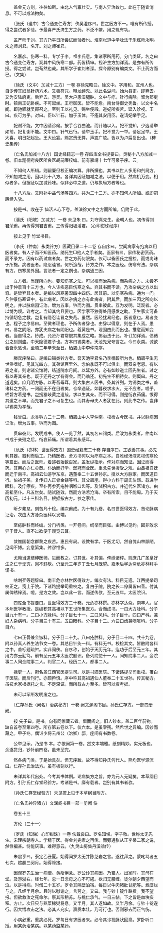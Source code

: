 <!-- { "loadSidebar": true } -->
　　盖金元方剂。往往如斯。由北人气禀壮实。与南人异治故也。此在于随宜消息。不可以成法拘矣。

　　〔张氏（道中）古今通变仁寿方〕佚吴澄序曰。世之医方不一。唯有所传授。得之尝试者多验。予最喜严氏济生方之药。不泛不繁。用之辄有功。

　　盖严师于刘。其方乃平日所尝试而验者也。淮南张道中学脉法于朱炼师永明。朱之师刘君。名开。刘之师崔君。

　　名嘉彦。伤寒一科。专学于李。祖李氏意。集诸家所用药。分门类证。名之曰古今通变仁寿方。观其中风伤寒二部。药皆精审。视济生方加详焉。是亦有所传授。得之尝试。岂苟然也哉。其所学于崔刘者深。探今原别有编类文。不止药方而已。（文集）

　　〔徐氏（文中）加减十三方〕一卷 存徐克昭曰。徐文中。字用和。宣州人也。自少传其妇翁针药方术。又善符咒。鞭龙缚鬼。以此名湖间。始为县吏。即弃去。又为安陆府吏。后弃去。游吴。吴大户患湿腿肿。文中与疗。针行病除。留为郡吏时。镇南王妃卧疾。不可起坐。王府御医。皆不能愈。南台侍御史秃鲁。以文中名闻。即驰驿就吴郡召之。至则王以礼见。赐坐便殿。道妃所疾苦。延入诊视。王曰。疾可为乎。对曰。臣以针石。加于玉体。不痊其安用臣。遂请妃举手足。

　　妃谢不能。文中因请诊候。按手合谷曲池。而针随以入。妃不觉知。少选请举如前。妃复谢不能。文中曰。针气已行。请举玉手。妃不觉为一举。请足足举。王大喜。明日妃起坐。王大设宴。赐赏赉无算。声震广陵。皆以为卢扁复出也。（稗史集传）

　　〔亡名氏加减十八方〕国史经籍志一卷 存四库全书提要曰。灵秘十八方加减一卷。旧本题德府良医所良医胡嗣廉校编。前有嘉靖十七年可泉子序。云。

　　不知何人所辑。则嗣廉但校正编次算。非所撰也。其书以世人多用和剂局方。不知加减之用。因以此十八方。各详其因证加减之法。以便于用。然病机万变。相似者多。但据证以加减药味。似非必中之道。仍与执局方者等也。

　　十八方后。又附补中益气汤等四方。共为二十二方。亦不知何人所加。或即嗣廉续入欤。

　　按是书。收在于 仙活人心下卷。盖演徐文中之方而所编。仍附于此。

　　〔潘氏（阳坡）加减方〕一卷 未见朱 曰。刘守真先生。金朝人也。初传得刘君荣甫。再传得刘君吉甫。三传得阳坡潘君。（心印绀珠经序）

　　按上见于 竹堂书目。

　　〔李氏（仲南）永类钤方〕医藏目录二十二卷 存自序曰。尝闻病家有抱病以用医者矣。有人子而不知医药。纳死生□他人之手者矣。医家有曰。家传秘密贳药。而不录方。因有以药试病者矣。世之方药何限矣。仅可以备医氏之搜检。而或尚昧于所施。病者医者。隐忍诖冒。何所逭哉，钤方之作。本之医经。伤寒有法。杂病有方。伤寒属外因。言法者一定之例也。杂病通三因。

　　立方者。当谨所向也。要知伤寒之法。可以推而治杂病。而杂病之方。未尝不出于仲景百十三方也。今人讳疾恶目伤寒之名。弃其书而不读。乃攻杂病之方以出奇。是皆弃其本者。是编以风寒暑湿四中四伤。居其前。以伤寒杂病。通为一门。凡仲景伤寒证中。有此病者。因以杂病之亦有此病者。附其后。而加三因之所向以明之。并以脉病因证治。增为五事。钤而为图。贯串彼此。互为发明。泛观者。必以博为烦。详考之。当知其约且要也。医学家不独得处用感发之助。卫生家实可备持循切急之救。岂复有隐忍诖冒之失哉。虽然。医经犹易经也。医者意也。易者变也。程子之序易曰。至微者理也。予所传者辞也。由辞以得意。则在于人焉。愚曰。易之阴阳。亦犹夫病之有阴阳也。羲黄是书。理固由此而出也。推意而知变者。当自得之。钤成。允贤孙君常恨其集成之略。揭治法于此。补订加详焉。倡诸公之刻则盛。中天隐德君子也。方本曰锡类者。天池先兄夸言之。今曰永类。诚欲着吾永感也。至顺二年辛未至日。栖碧山中李仲南序。

　　滕宾序略曰。是编曰锡类钤方者。吾天池李君名乃季栖碧所为也。栖碧平生无世俗嗜好。见其光四方。其弟馆百里外。念伯季既不可以俱出。而双亲老恩。有以寿之者。则谢诸公馆聘，结道院水月间。以延方外。必有如眇道士回先生者。过之有以寿其亲也。既于还丹之学有得会。而乃翁还。初先生不相待矣。则慨曰。丹之道远矣。庶几明方脉。以寿吾母耳。则大集古人医书。条其钤列。为锡类之书，盖诸科之方药。一阅而无不在目者矣。仓卒遇证。如暮夜求水火。无不应者。嗟乎。栖碧方着是书。岂搜猎岐黄之遗哉。求以生其亲。而不可得。则是衔哀茹痛。恨得其道之不早。而先君子之不可复生也。而其寿母夫人者犹在此，则此书之传。岂非以锡类为孝哉。

　　钱曾曰。永类钤方二十二卷。栖碧山中人李仲南。校检古今医书。并以脉病因证治。增为五事。钤而为图。

　　贯串彼此。发明成书。使人一览了然，其初名曰锡类。后改为永类者。仲南以书成于亲殁之后。衔哀茹痛。所谓着其永感耳。

　　〔危氏（亦林）世医得效方〕国史经籍志二十卷 存自序曰。工欲善其事。必先利其器。器利而后工。乃精医者。舍方书何以为疗病之本。自难经汤液灵枢伤寒论等篇出。而后之医师。着述者殆数百家。盖发纵指示。俾对病而知证。因证而得药。其用心亦仁矣哉。仆幼而好学。弱冠而业医。重念先世授受之难。由鼻祖自抚而迁于南丰。高祖云仙游学东京。遇董奉二十五世孙京。授以大方脉家。而医道日行。伯祖子美。复传妇人正骨金镞等科。其父碧崖。得小方科于周氏伯熙。载进学眼科。及疗瘵疾。至仆再参究疮肿咽喉口齿等。及储积古方。并近代名医诸方。由高祖至仆。凡五世矣。随试随效。然而方浩若沧海。卒有所索。目不能周。乃于天历初元。以十三科名目。根据按古方。参之家传。

　　昕夕弗怠。刻苦凡十稔。编次甫成。为十有九卷。名曰世医得效方。首论脉病证治。次由大方脉杂医科以发端。

　　至疮肿科而终编。分门析类。一开卷间。纲举而目张。由博以见约。固非敢求异于昔人。直不过欲便于观览云耳。

　　敛惟国朝念群黎之疾苦。惠民有局。设教有学。于医尤切。然自愧山林鄙陋。见闻不博。妄意纂集。舛谬惟多。

　　尤赖当道缙绅医师。进而教之。订其讹。补其偏。俾绣诸梓。则庶几广圣皇好生之仁于无穷。岂不韪欤。仍至元三年岁丁丑七月既望。嘉禾后学达斋危亦林拜手谨书。

　　啥刺歹等题辞曰。南丰危亦林世医得效方。编次有法。科目无遗。江西提举司校正之。笺上于院。下诸路提举司重校之。复白于院。院之长二僚属皆曰善。付其属俾绣梓焉。噫。是方之效。岂以此一言。而遂传欤。至元五年。太医院识。

　　四库全书提要曰。世医得效方二十卷。元危亦林撰。亦林字达斋。南丰人。官本州医学教授。是编积其高祖以下五世所集医方。合而成书。一曰大方脉科。分子目九十有一。二曰小方脉科。分子目七十一。三曰风科。分子目十。四曰产科。兼妇人杂病科。分子目三十有三。五曰眼科。分子目十二。六曰口齿兼咽喉科。分子目六。

　　七曰正骨兼金镞科。分子目二十九。八曰疮肿科。分子目二十四。共十九卷。附以孙真人养生法节文一卷。其总目针灸一科。有科无书。校检其文。皆散附各科之中。盖标题疏舛。实非阙佚。自序称，创始于天历元年。迄功于后至元三年。其用力亦云勤笃。前有至元五年太医院题识。备列院使十一人。同知院事二人。佥院事二人同佥院事二人。判官二人。经历二人。都事二人。

　　掾吏一人，衔名盖江西官医提举司。以是书牒医院。下诸路提举司重校。覆白于医院。而后刊行。亦颇矜慎。序中称其高祖遇仙人董奉二十五世孙。传其秘方。虽技术家根据托之言。不足深诘。而所载古方至多。皆可以资考据。

　　未可以罕所发明废之也。

　　〔仁存孙氏（阙名）治病秘方〕十卷 阙文渊阁书目。孙氏仁存方。一部四册阙。

　　按 先子曰。是书。向有同僚藏去者。借而阅之。旧人钞本。盖二百年前物。缺自首卷至第四卷。所存第五卷以下。仅六本。是虽零残。然希世之异编。因钞而藏之。甲子冬。偶诣少将云州公（治卿）邸。座间有书数卷。

　　公举见示。乃是书 本。亦恨阙第一卷。然文本端雅。纸刻精妙。实元板也。余遂贷归，钞补前四卷。虽未至完。

　　然各病门类。于是始具矣。但无序跋。故不得知孙氏何代人。熊均医学源流曰。仁存孙氏治法方。虽有板刻以行。

　　未详其年代出处。今考其书体例。论病集方之旨。亦为元人无疑矣。本草纲目附方。引孙氏仁存堂经验方。考诸是书。靡有载者。岂别有其书者欤。

　　〔孙氏仁存堂经验方〕未见按上见于本草纲目附方。

　　〔亡名氏神异诸方〕文渊阁书目一部一册阙 佚

　　卷五十三

　　方论（三十一）

　　〔罗氏（知悌）心印绀珠〕一卷 佚戴良曰。罗名知悌。字子敬。世称太无先生。宋理宗朝寺人。学精于医。得金刘完素之再传。而旁通张从正李杲二家之说，然性褊甚。恃能厌事。难得意云。（九灵山房集丹溪翁传）

　　朱震亨曰。泰定乙丑夏。始得闻罗太无并陈芝岩之言。遂往拜之。蒙叱骂者五七次。趑趄三阅月。始得降接。

　　因观罗先生治一病僧。黄瘦倦怠。罗公诊其病因。乃蜀人。出家时。其母在堂。及游浙右。经七年。忽一日念母之心不可遏。欲归无腰缠。徒尔朝夕西望而泣。以是得病。时僧二十五岁。罗令其隔壁泊宿。每日以牛肉猪肚甘肥等。煮糜烂与之。凡经半月余。且时以慰谕之。言劳之。又曰。我与钞十锭作路费。我不望报。但欲救汝之死命尔。察其形稍苏。与桃仁承气。一日三帖。下之皆是血块痰积。方止。次日只与熟菜稀粥将息。又半月。其人遂如故。又半月余。与钞十锭遂行。因大悟攻击之法。必其人充实。禀质本壮。乃可行也。否则邪去而正气伤。

　　小病必重。重病必死。罗每日有求医者来。必令其诊视脉状回禀。罗卧听口授。用某药治某病。以某药监某药。

